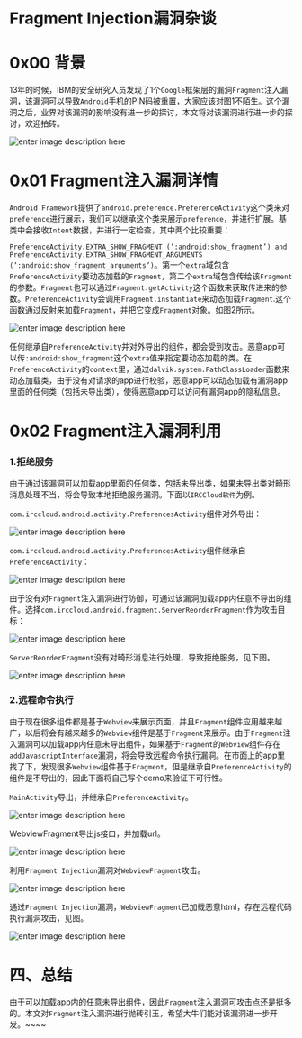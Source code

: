 # Fragment Injection漏洞杂谈

0x00 背景
=====

13年的时候，IBM的安全研究人员发现了1个`Google`框架层的漏洞`Fragment`注入漏洞，该漏洞可以导致`Android`手机的PIN码被重置，大家应该对图1不陌生。这个漏洞之后，业界对该漏洞的影响没有进一步的探讨，本文将对该漏洞进行进一步的探讨，欢迎拍砖。

![enter image description here](http://drops.javaweb.org/uploads/images/65bfa8e1caeb0d01d811e77c5321081e631a5812.jpg)

0x01 Fragment注入漏洞详情
=====

`Android Framework`提供了`android.preference.PreferenceActivity`这个类来对`preference`进行展示，我们可以继承这个类来展示`preference`，并进行扩展。基类中会接收`Intent`数据，并进行一定检查，其中两个比较重要：

`PreferenceActivity.EXTRA_SHOW_FRAGMENT (’:android:show_fragment’) and PreferenceActivity.EXTRA_SHOW_FRAGMENT_ARGUMENTS (’:android:show_fragment_arguments’)`。第一个`extra`域包含`PreferenceActivity`要动态加载的`Fragment`，第二个`extra`域包含传给该`Fragment`的参数。`Fragment`也可以通过`Fragment.getActivity`这个函数来获取传进来的参数。`PreferenceActivity`会调用`Fragment.instantiate`来动态加载`Fragment`.这个函数通过反射来加载`Fragment`，并把它变成`Fragment`对象。如图2所示。

![enter image description here](http://drops.javaweb.org/uploads/images/b26df4f31e940fbd4e385291976898ff194971db.jpg)

任何继承自`PreferenceActivit`y并对外导出的组件，都会受到攻击。恶意app可以传`:android:show_fragment`这个`extra`值来指定要动态加载的类。在`PreferenceActivity`的`context`里，通过`dalvik.system.PathClassLoader`函数来动态加载类，由于没有对请求的app进行校验，恶意app可以动态加载有漏洞app里面的任何类（包括未导出类），使得恶意app可以访问有漏洞app的隐私信息。

0x02 Fragment注入漏洞利用
=====

### 1.拒绝服务

由于通过该漏洞可以加载app里面的任何类，包括未导出类，如果未导出类对畸形消息处理不当，将会导致本地拒绝服务漏洞。下面以`IRCCloud软件`为例。

`com.irccloud.android.activity.PreferencesActivity`组件对外导出：

![enter image description here](http://drops.javaweb.org/uploads/images/973118366b624cc035334f189daec5d715320897.jpg)

`com.irccloud.android.activity.PreferencesActivity`组件继承自`PreferenceActivity`：

![enter image description here](http://drops.javaweb.org/uploads/images/1ab9b39571375ec68a60e615b75e19d9e266fa34.jpg)

由于没有对`Fragment`注入漏洞进行防御，可通过该漏洞加载app内任意不导出的组件。选择`com.irccloud.android.fragment.ServerReorderFragment`作为攻击目标：

![enter image description here](http://drops.javaweb.org/uploads/images/f40d63a9bd33e8ac52e8d2d87cf78332f253b876.jpg)

`ServerReorderFragment`没有对畸形消息进行处理，导致拒绝服务，见下图。

![enter image description here](http://drops.javaweb.org/uploads/images/6481db3e320d0c2b39c3d8e202d143fab8743df4.jpg)

### 2.远程命令执行

由于现在很多组件都是基于`Webview`来展示页面，并且`Fragment`组件应用越来越广，以后将会有越来越多的`Webview`组件是基于`Fragment`来展示。由于`Fragment`注入漏洞可以加载app内任意未导出组件，如果基于`Fragment`的`Webview`组件存在`addJavascriptInterface`漏洞，将会导致远程命令执行漏洞。在市面上的app里找了下，发现很多`Webview`组件基于`Fragment`，但是继承自`PreferenceActivity`的组件是不导出的，因此下面将自己写个demo来验证下可行性。

`MainActivity`导出，并继承自`PreferenceActivity`。

![enter image description here](http://drops.javaweb.org/uploads/images/01f865207a29ae0eab01961a96b9014748f1502f.jpg)

WebviewFragment导出js接口，并加载url。

![enter image description here](http://drops.javaweb.org/uploads/images/e81a143b44deddbc9a7eaa2b8e8f0c1f6bcbfab0.jpg)

利用`Fragment Injection`漏洞对`WebviewFragment`攻击。

![enter image description here](http://drops.javaweb.org/uploads/images/c5b8c9676e6f035114c9427713cc3d0e0c501ce7.jpg)

通过`Fragment Injection`漏洞，`WebviewFragment`已加载恶意html，存在远程代码执行漏洞攻击，见图。

![enter image description here](http://drops.javaweb.org/uploads/images/eba870693b7a2ac93f74867f257dcb1fa6a5cb56.jpg)

四、总结
=====

由于可以加载app内的任意未导出组件，因此`Fragment`注入漏洞可攻击点还是挺多的。本文对`Fragment`注入漏洞进行抛砖引玉，希望大牛们能对该漏洞进一步开发。~~~~